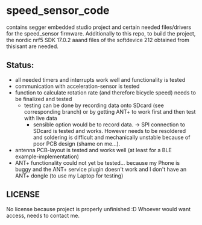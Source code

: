 # speed_sensor_code

contains segger embedded studio project and certain needed files/drivers for the speed_sensor firmware. Additionally to this repo, to build the project, the nordic nrf5 SDK 17.0.2 aaand files of the softdevice 212 obtained from thisisant are needed.

## Status:

- all needed timers and interrupts work well and functionality is tested
- communication with acceleration-sensor is tested
- function to calculate rotation rate (and therefore bicycle speed) needs to be finalized and tested
  - testing can be done by recording data onto SDcard (see corresponding branch) or by getting ANT+ to work first and then test with live data
    - sensible option would be to record data. -> SPI connection to SDcard is tested and works. However needs to be resoldered and soldering is difficult and mechanically unstable because of poor PCB design (shame on me...).
- antenna PCB-layout is tested and works well (at least for a BLE example-implementation)
- ANT+ functionality could not yet be tested... because my Phone is buggy and the ANT+ service plugin doesn't work and I don't have an ANT+ dongle (to use my Laptop for testing)

## LICENSE

No license because project is properly unfinished :D Whoever would want access, needs to contact me.
